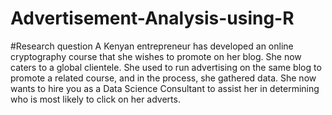 # Advertisement-Analysis-using-R

#Research question
A Kenyan entrepreneur has developed an online cryptography course that she wishes to promote on her blog. She now caters to a global clientele. She used to run advertising on the same blog to promote a related course, and in the process, she gathered data. She now wants to hire you as a Data Science Consultant to assist her in determining who is most likely to click on her adverts.
